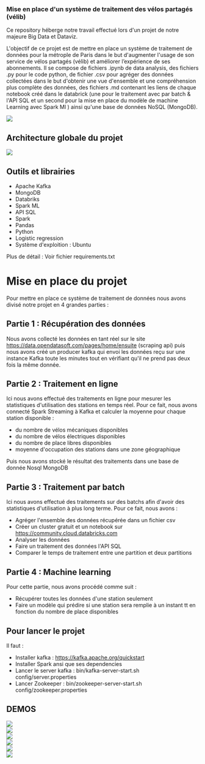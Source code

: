 ### Mise en place d'un système de traitement des vélos partagés (vélib) 
<!-- BLOG-POST-LIST:START -->
Ce repository héberge notre travail effectué lors d'un projet de notre majeure Big Data et Dataviz.

L'objectif de ce projet est de mettre en place un système de traitement de données pour la métrople de Paris dans le but d'augmenter l'usage de son service de vélos partagés (vélib) et améliorer l’expérience de ses abonnements.
Il se compose de fichiers .ipynb de data analysis, des fichiers .py pour le code python, de fichier .csv pour agréger des données collectées dans le but d'obtenir une vue d'ensemble et une compréhension plus complète des données, des fichiers .md contenant les liens de chaque notebook créé dans le databrick (une pour le traitement avec par batch & l'API SQL et un second pour la mise en place du modèle de machine Learning avec Spark Ml ) ainsi qu'une base de données NoSQL (MongoDB).

<!-- BLOG-POST-LIST:END -->

<img align="center" src="/Images/station_velib.jpg"/>
<br/>


## Architecture globale du projet 
<img align="center" src="/Images/Architecture_projet_velib2.png"/>
<br/>


## Outils et librairies
<!-- BLOG-POST-LIST:START -->
- Apache Kafka
- MongoDB
- Databriks
- Spark ML
- API SQL
- Spark
- Pandas
- Python
- Logistic regression
- Système d'exploition : Ubuntu

Plus de détail : Voir fichier requirements.txt
<!-- BLOG-POST-LIST:END -->


# Mise en place du projet
<!-- BLOG-POST-LIST:START  -->
Pour mettre en place ce système de traitement de données nous avons divisé notre projet en 4 grandes parties :


## Partie 1 : Récupération des données 
Nous avons collecté les données en tant réel sur le site https://data.opendatasoft.com/pages/home/ensuite (scraping api) puis nous avons créé un producer kafka qui envoi les données reçu sur une instance Kafka toute les minutes tout en vérifiant qu'il ne prend pas deux fois la même donnée.
<!-- BLOG-POST-LIST:END -->


## Partie 2 : Traitement en ligne
<!-- BLOG-POST-LIST:START -->
Ici nous avons effectué des traitements en ligne pour mesurer les statistiques d'utilisation des stations en temps réel. Pour ce fait, nous avons connecté Spark Streaming à Kafka et calculer la moyenne pour chaque station disponible : 
- du nombre de vélos mécaniques disponibles
- du nombre de vélos électriques disponibles
- du nombre de place libres disponibles
- moyenne d'occupation des stations dans une zone géographique 

Puis nous avons stocké le résultat des traitements dans une base de donnée Nosql MongoDB
<!-- BLOG-POST-LIST:END -->


## Partie 3 : Traitement par batch
<!-- BLOG-POST-LIST:START -->
Ici nous avons effectué des traitements sur des batchs afin d'avoir des statistiques d'utilisation à plus long terme. Pour ce fait, nous avons :
- Agréger l'ensemble des données récupérée dans un fichier csv
- Créer un cluster gratuit et un notebook sur https://community.cloud.databricks.com
- Analyser les données
- Faire un traitement des données l'API SQL
- Comparer le temps de traitement entre une partition et deux partitions
<!-- BLOG-POST-LIST:END -->


## Partie 4 : Machine learning
<!-- BLOG-POST-LIST:START -->
Pour cette partie, nous avons procédé comme suit :
- Récupérer toutes les données d'une station seulement
- Faire un modèle qui prédire si une station sera remplie à un instant tt en fonction du nombre de place disponibles
<!-- BLOG-POST-LIST:END -->


## Pour lancer le projet 
<!-- BLOG-POST-LIST:START -->
Il faut :
- Installer kafka : https://kafka.apache.org/quickstart
- Installer Spark ansi que ses dependencies
- Lancer le server kafka : bin/kafka-server-start.sh config/server.properties
- Lancer Zookeeper : bin/zookeeper-server-start.sh config/zookeeper.properties
<!-- BLOG-POST-LIST:END -->

## DEMOS
<!-- BLOG-POST-LIST:START -->

<img align="center" src="/Images/collecte_envoi_des_données.PNG"/>
<br/>

<img align="center" src="/Images/consumer_velib.PNG"/>
<br/>

<img align="center" src="/Images/average_type_of_bike.PNG"/>
<br/>

<img align="center" src="/Images/average_bike_available_calculate_every_3min.PNG"/>
<br/>

<img align="center" src="/Images/avg_bike_available_in_specific_zone_3min.PNG"/>
<br/>

<img align="center" src="/Images/avg_zone_type_bike.PNG"/>
<br/>


<!-- BLOG-POST-LIST:END -->



